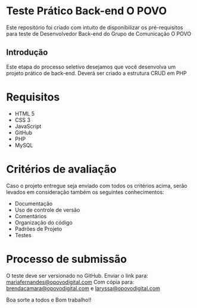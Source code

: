 # Teste Prático Back-end O POVO
Este repositório foi criado com intuito de disponibilizar os pré-requisitos para teste de Desenvolvedor Back-end do Grupo de Comunicação O POVO

## Introdução

Este etapa do processo seletivo desejamos que você desenvolva um projeto prático de back-end.
Deverá ser criado a estrutura CRUD em PHP

# Requisitos

- HTML 5
- CSS 3
- JavaScript 
- GitHub
- PHP
- MySQL


# Critérios de avaliação 

Caso o projeto entregue seja enviado com todos os critérios acima, 
serão levados em consideração também os seguintes conhecimentos:

- Documentação
- Uso de controle de versão
- Comentários
- Organização do código
- Padrões de Projeto
- Testes


# Processo de submissão

O teste deve ser versionado no GitHub.
Enviar o link para: mariafernandes@opovodigital.com
Com cópia para: brendacamara@opovodigital.com  e laryssa@opovodigital.com


Boa sorte a todos e
Bom trabalho!!

